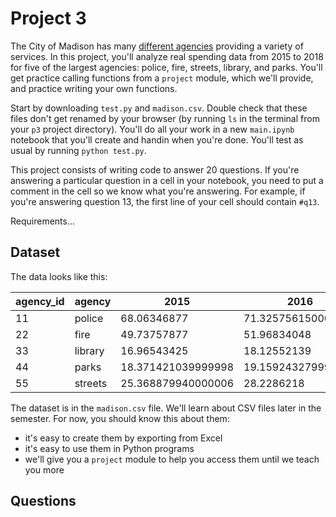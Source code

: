 # Project 3

The City of Madison has many [different
agencies](https://www.cityofmadison.com/agencies) providing a variety
of services.  In this project, you'll analyze real spending data from
2015 to 2018 for five of the largest agencies: police, fire, streets,
library, and parks.  You'll get practice calling functions from a
`project` module, which we'll provide, and practice writing your own
functions.

Start by downloading `test.py` and `madison.csv`.  Double check that
these files don't get renamed by your browser (by running `ls` in the
terminal from your `p3` project directory).  You'll do all your work
in a new `main.ipynb` notebook that you'll create and handin when
you're done.  You'll test as usual by running `python test.py`.

This project consists of writing code to answer 20 questions.  If
you're answering a particular question in a cell in your notebook, you
need to put a comment in the cell so we know what you're answering.
For example, if you're answering question 13, the first line of your
cell should contain `#q13`.

Requirements...

## Dataset

The data looks like this:

agency_id|agency|2015|2016|2017|2018
------|------|------|------|------|------
11|police|68.06346877|71.32575615000002|73.24794765999998|77.87553504
22|fire|49.73757877|51.96834048|53.14405332|55.215007260000014
33|library|16.96543425|18.12552139|19.13634773|19.845065799999997
44|parks|18.371421039999998|19.159243279999995|19.316837019999994|19.7607100000000
55|streets|25.368879940000006|28.2286218|26.655754419999994|27.798933740000003

The dataset is in the `madison.csv` file.  We'll learn about CSV files
later in the semester.  For now, you should know this about them:
* it's easy to create them by exporting from Excel
* it's easy to use them in Python programs
* we'll give you a `project` module to help you access them until we teach you more

## Questions

